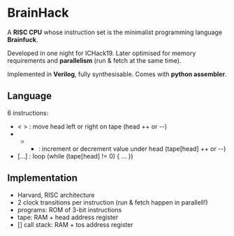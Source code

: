 # BrainHack
A **RISC CPU** whose instruction set is the minimalist programming language **Brainfuck**.

Developed in one night for ICHack19.
Later optimised for memory requirements and **parallelism** (run & fetch at the same time).

Implemented in **Verilog**, fully synthesisable.
Comes with **python assembler**.


## Language
6 instructions:
- < > : move head left or right on tape (head ++ or --)
- + - : increment or decrement value under head (tape[head] ++ or --)
- [...] : loop (while (tape[head] != 0) { ... })

## Implementation
- Harvard, RISC architecture
- 2 clock transitions per instruction (run & fetch happen in parallell!)
- programs: ROM of 3-bit instructions
- tape: RAM + head address register
- [] call stack: RAM + tos address register